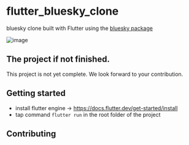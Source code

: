 # flutter_bluesky_clone

bluesky clone built with Flutter using the [bluesky package ](https://pub.dev/packages/bluesky)

![image](https://github.com/gawasa29/flutter_bluesky_clone/assets/61944230/4d35208d-f9f7-4692-8808-68d66faef481)

##  The project if not finished.

This project is not yet complete. We look forward to your contribution.

## Getting started

- install flutter engine -> https://docs.flutter.dev/get-started/install
- tap command `flutter run` in the root folder of the project

## Contributing











